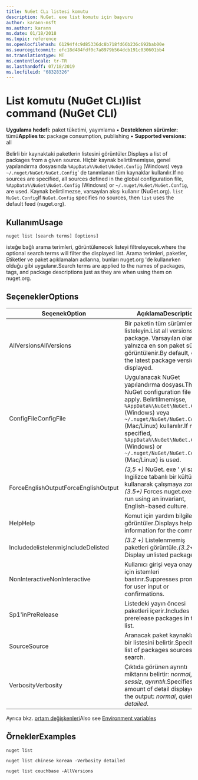 ```yaml
---
title: NuGet CLı listesi komutu
description: NuGet. exe list komutu için başvuru
author: karann-msft
ms.author: karann
ms.date: 01/18/2018
ms.topic: reference
ms.openlocfilehash: 61294f4c9d85336dc8b718fd66b236c692bab00e
ms.sourcegitcommit: efc18d484fdf0c7a8979b564dcb191c030601bb4
ms.translationtype: MT
ms.contentlocale: tr-TR
ms.lasthandoff: 07/18/2019
ms.locfileid: "68328326"
---
```

# <a name="list-command-nuget-cli"></a><span data-ttu-id="eb77c-103">List komutu (NuGet CLı)</span><span class="sxs-lookup"><span data-stu-id="eb77c-103">list command (NuGet CLI)</span></span>

<span data-ttu-id="eb77c-104">**Uygulama hedefi:** paket tüketimi, yayımlama &bullet; **Desteklenen sürümler:** tümü</span><span class="sxs-lookup"><span data-stu-id="eb77c-104">**Applies to:** package consumption, publishing &bullet; **Supported versions:** all</span></span>

<span data-ttu-id="eb77c-105">Belirli bir kaynaktaki paketlerin listesini görüntüler.</span><span class="sxs-lookup"><span data-stu-id="eb77c-105">Displays a list of packages from a given source.</span></span> <span data-ttu-id="eb77c-106">Hiçbir kaynak belirtilmemişse, genel yapılandırma dosyasında `%AppData%\NuGet\NuGet.Config` (Windows) veya `~/.nuget/NuGet/NuGet.Config`' de tanımlanan tüm kaynaklar kullanılır.</span><span class="sxs-lookup"><span data-stu-id="eb77c-106">If no sources are specified, all sources defined in the global configuration file, `%AppData%\NuGet\NuGet.Config` (Windows) or `~/.nuget/NuGet/NuGet.Config`, are used.</span></span> <span data-ttu-id="eb77c-107">Kaynak belirtilmezse, varsayılan akışı kullanır (NuGet.org). `list` `NuGet.Config`</span><span class="sxs-lookup"><span data-stu-id="eb77c-107">If `NuGet.Config` specifies no sources, then `list` uses the default feed (nuget.org).</span></span>

## <a name="usage"></a><span data-ttu-id="eb77c-108">Kullanım</span><span class="sxs-lookup"><span data-stu-id="eb77c-108">Usage</span></span>

```cli
nuget list [search terms] [options]
```

<span data-ttu-id="eb77c-109">isteğe bağlı arama terimleri, görüntülenecek listeyi filtreleyecek.</span><span class="sxs-lookup"><span data-stu-id="eb77c-109">where the optional search terms will filter the displayed list.</span></span> <span data-ttu-id="eb77c-110">Arama terimleri, paketler, Etiketler ve paket açıklamaları adlarına, bunları nuget.org 'de kullanırken olduğu gibi uygulanır.</span><span class="sxs-lookup"><span data-stu-id="eb77c-110">Search terms are applied to the names of packages, tags, and package descriptions just as they are when using them on nuget.org.</span></span>

## <a name="options"></a><span data-ttu-id="eb77c-111">Seçenekler</span><span class="sxs-lookup"><span data-stu-id="eb77c-111">Options</span></span>

| <span data-ttu-id="eb77c-112">Seçenek</span><span class="sxs-lookup"><span data-stu-id="eb77c-112">Option</span></span> | <span data-ttu-id="eb77c-113">Açıklama</span><span class="sxs-lookup"><span data-stu-id="eb77c-113">Description</span></span> |
| --- | --- |
| <span data-ttu-id="eb77c-114">AllVersions</span><span class="sxs-lookup"><span data-stu-id="eb77c-114">AllVersions</span></span> | <span data-ttu-id="eb77c-115">Bir paketin tüm sürümlerini listeleyin.</span><span class="sxs-lookup"><span data-stu-id="eb77c-115">List all versions of a package.</span></span> <span data-ttu-id="eb77c-116">Varsayılan olarak, yalnızca en son paket sürümü görüntülenir.</span><span class="sxs-lookup"><span data-stu-id="eb77c-116">By default, only the latest package version is displayed.</span></span> |
| <span data-ttu-id="eb77c-117">ConfigFile</span><span class="sxs-lookup"><span data-stu-id="eb77c-117">ConfigFile</span></span> | <span data-ttu-id="eb77c-118">Uygulanacak NuGet yapılandırma dosyası.</span><span class="sxs-lookup"><span data-stu-id="eb77c-118">The NuGet configuration file to apply.</span></span> <span data-ttu-id="eb77c-119">Belirtilmemişse, `%AppData%\NuGet\NuGet.Config` (Windows) veya `~/.nuget/NuGet/NuGet.Config` (Mac/Linux) kullanılır.</span><span class="sxs-lookup"><span data-stu-id="eb77c-119">If not specified, `%AppData%\NuGet\NuGet.Config` (Windows) or `~/.nuget/NuGet/NuGet.Config` (Mac/Linux) is used.</span></span>|
| <span data-ttu-id="eb77c-120">ForceEnglishOutput</span><span class="sxs-lookup"><span data-stu-id="eb77c-120">ForceEnglishOutput</span></span> | <span data-ttu-id="eb77c-121">*(3,5 +)* NuGet. exe ' yi sabit, Ingilizce tabanlı bir kültür kullanarak çalışmaya zorlar.</span><span class="sxs-lookup"><span data-stu-id="eb77c-121">*(3.5+)* Forces nuget.exe to run using an invariant, English-based culture.</span></span> |
| <span data-ttu-id="eb77c-122">Help</span><span class="sxs-lookup"><span data-stu-id="eb77c-122">Help</span></span> | <span data-ttu-id="eb77c-123">Komut için yardım bilgilerini görüntüler.</span><span class="sxs-lookup"><span data-stu-id="eb77c-123">Displays help information for the command.</span></span> |
| <span data-ttu-id="eb77c-124">Includedelistelenmiş</span><span class="sxs-lookup"><span data-stu-id="eb77c-124">IncludeDelisted</span></span> | <span data-ttu-id="eb77c-125">*(3.2 +)* Listelenmemiş paketleri görüntüle.</span><span class="sxs-lookup"><span data-stu-id="eb77c-125">*(3.2+)* Display unlisted packages.</span></span> |
| <span data-ttu-id="eb77c-126">NonInteractive</span><span class="sxs-lookup"><span data-stu-id="eb77c-126">NonInteractive</span></span> | <span data-ttu-id="eb77c-127">Kullanıcı girişi veya onayları için istemleri bastırır.</span><span class="sxs-lookup"><span data-stu-id="eb77c-127">Suppresses prompts for user input or confirmations.</span></span> |
| <span data-ttu-id="eb77c-128">Sp1'in</span><span class="sxs-lookup"><span data-stu-id="eb77c-128">PreRelease</span></span> | <span data-ttu-id="eb77c-129">Listedeki yayın öncesi paketleri içerir.</span><span class="sxs-lookup"><span data-stu-id="eb77c-129">Includes prerelease packages in the list.</span></span> |
| <span data-ttu-id="eb77c-130">Source</span><span class="sxs-lookup"><span data-stu-id="eb77c-130">Source</span></span> | <span data-ttu-id="eb77c-131">Aranacak paket kaynaklarının bir listesini belirtir.</span><span class="sxs-lookup"><span data-stu-id="eb77c-131">Specifies a list of packages sources to search.</span></span> |
| <span data-ttu-id="eb77c-132">Verbosity</span><span class="sxs-lookup"><span data-stu-id="eb77c-132">Verbosity</span></span> | <span data-ttu-id="eb77c-133">Çıktıda görünen ayrıntı miktarını belirtir: *normal*, *sessiz*, *ayrıntılı*.</span><span class="sxs-lookup"><span data-stu-id="eb77c-133">Specifies the amount of detail displayed in the output: *normal*, *quiet*, *detailed*.</span></span> |

<span data-ttu-id="eb77c-134">Ayrıca bkz. [ortam değişkenleri](cli-ref-environment-variables.md)</span><span class="sxs-lookup"><span data-stu-id="eb77c-134">Also see [Environment variables](cli-ref-environment-variables.md)</span></span>

## <a name="examples"></a><span data-ttu-id="eb77c-135">Örnekler</span><span class="sxs-lookup"><span data-stu-id="eb77c-135">Examples</span></span>

```cli
nuget list

nuget list chinese korean -Verbosity detailed

nuget list couchbase -AllVersions
```
